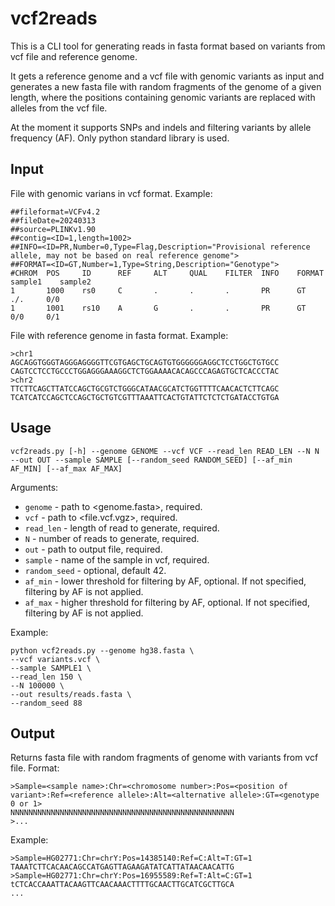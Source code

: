 # vcf2reads
This is a CLI tool for generating reads in fasta format based on variants from vcf file and reference genome.

It gets a reference genome and a vcf file with genomic variants as input and generates a new fasta file with random fragments of the genome of a given length, where the positions containing genomic variants are replaced with alleles from the vcf file.  

At the moment it supports SNPs and indels and filtering variants by allele frequency (AF). Only python standard library is used.

## Input
File with genomic varians in vcf format. Example:
```
##fileformat=VCFv4.2
##fileDate=20240313
##source=PLINKv1.90
##contig=<ID=1,length=1002>
##INFO=<ID=PR,Number=0,Type=Flag,Description="Provisional reference allele, may not be based on real reference genome">
##FORMAT=<ID=GT,Number=1,Type=String,Description="Genotype">
#CHROM  POS     ID      REF     ALT     QUAL    FILTER  INFO    FORMAT  sample1    sample2
1       1000    rs0     C       .       .       .       PR      GT      ./.     0/0
1       1001    rs10    A       G       .       .       PR      GT      0/0     0/1
```
File with reference genome in fasta format. Example:
```
>chr1
AGCAGGTGGGTAGGGAGGGGTTCGTGAGCTGCAGTGTGGGGGGAGGCTCCTGGCTGTGCC
CAGTCCTCCTGCCCTGGAGGGAAAGGCTCTGGAAAACACAGCCCAGAGTGCTCACCCTAC
>chr2
TTCTTCAGCTTATCCAGCTGCGTCTGGGCATAACGCATCTGGTTTTCAACACTCTTCAGC
TCATCATCCAGCTCCAGCTGCTGTCGTTTAAATTCACTGTATTCTCTCTGATACCTGTGA
```
## Usage
```
vcf2reads.py [-h] --genome GENOME --vcf VCF --read_len READ_LEN --N N --out OUT --sample SAMPLE [--random_seed RANDOM_SEED] [--af_min AF_MIN] [--af_max AF_MAX]
```
Arguments:
* `genome` - path to <genome.fasta>, required.
* `vcf` - path to <file.vcf.vgz>, required.
* `read_len` - length of read to generate, required.
* `N` - number of reads to generate, required.
* `out` - path to output file, required.
* `sample` - name of the sample in vcf, required.
* `random_seed` - optional, default 42.
* `af_min` - lower threshold for filtering by AF, optional. If not specified, filtering by AF is not applied.
* `af_max` - higher threshold for filtering by AF, optional. If not specified, filtering by AF is not applied.

Example:
```
python vcf2reads.py --genome hg38.fasta \
--vcf variants.vcf \
--sample SAMPLE1 \
--read_len 150 \
--N 100000 \
--out results/reads.fasta \
--random_seed 88
```
## Output
Returns fasta file with random fragments of genome with variants from vcf file. Format:
```
>Sample=<sample name>:Chr=<chromosome number>:Pos=<position of variant>:Ref=<reference allele>:Alt=<alternative allele>:GT=<genotype 0 or 1>
NNNNNNNNNNNNNNNNNNNNNNNNNNNNNNNNNNNNNNNNNNNNNNNNNN
>...
```
Example:
```
>Sample=HG02771:Chr=chrY:Pos=14385140:Ref=C:Alt=T:GT=1
TAAATCTTCACAACAGCCATGAGTTAGAAGATATCATTATAACAACATTG
>Sample=HG02771:Chr=chrY:Pos=16955589:Ref=T:Alt=C:GT=1
tCTCACCAAATTACAAGTTCAACAAACTTTTGCAACTTGCATCGCTTGCA
...
```

